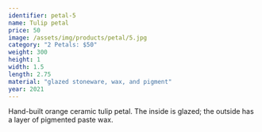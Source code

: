 ```yaml
---
identifier: petal-5
name: Tulip petal
price: 50
image: /assets/img/products/petal/5.jpg
category: "2 Petals: $50"
weight: 300
height: 1
width: 1.5
length: 2.75
material: "glazed stoneware, wax, and pigment"
year: 2021
---
```


Hand-built orange ceramic tulip petal. The inside is glazed; the outside has a layer of pigmented paste wax.